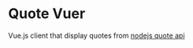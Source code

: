 # Quote Vuer

Vue.js client that display quotes from [nodejs quote api](https://github.com/marigerr/quote-api)


